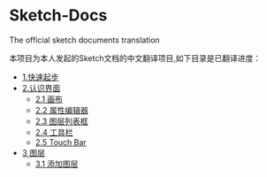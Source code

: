 # Sketch-Docs

The official sketch documents translation

本项目为本人发起的Sketch文档的中文翻译项目,如下目录是已翻译进度：

* [1.快速起步](books/1-Getting-Started.md)
* [2.认识界面](books/2-The-Interface.md)
    * [2.1 画布](books/2-1-Canvas.md) 
    * [2.2 属性编辑器](books/2-2-Inspector.md) 
    * [2.3 图层列表框](books/2-3-Layout-List.md) 
    * [2.4 工具栏](book/2-4-Tool-Bar.md)
    * [2.5 Touch Bar](book/2-5-Touch-Bar.md)
* [3 图层](books/Layer-Basics.md)
    * [3.1 添加图层](books/3-1-Adding-Layers.md) 



